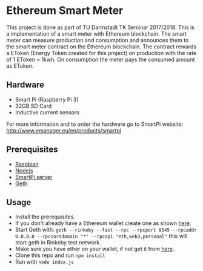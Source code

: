 # Ethereum Smart Meter

This project is done as part of TU Darmstadt TK Seminar 2017/2018. This is a implementation of a smart meter with Ethereum blockchain. The smart meter can measure production and consumption and announces them to the smart meter contract on the Ethereum blockchain. The contract rewards a EToken (Energy Token created for this project) on production with the rate of 1 EToken = 1kwh. On consumption the meter pays the consumed amount as EToken. 

## Hardware
* Smart Pi (Raspberry Pi 3)
* 32GB SD Card
* Inductive current sensors

For more information and to order the hardware go to SmartPi website: http://www.emanager.eu/en/products/smartpi

## Prerequisites
* [Raspbian](https://www.raspberrypi.org/downloads/raspbian/)
* [Nodejs](https://nodejs.org/en/download/)
* [SmartPi server](http://files.enerserve.eu/smartpi/smartpi.7z)
* [Geth](https://geth.ethereum.org/downloads/)

## Usage

 - Install the prerequisites.
 - If you don't already have a Ethereum wallet create one as shown [here](https://github.com/ethereum/go-ethereum/wiki/Managing-your-accounts).
 - Start Geth with: `geth --rinkeby --fast --rpc --rpcport 8545 --rpcaddr 0.0.0.0 --rpccorsdomain "*" --rpcapi "eth,web3,personal"` this will start geth in Rinkeby test network.
 - Make sure you have ether on your wallet, if not get it from [here](https://www.rinkeby.io/#faucet).
 - Clone this repo and run `npm install`
 - Run with `node index.js`